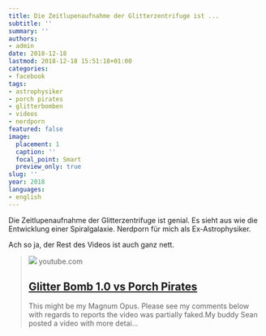 ```yaml
---
title: Die Zeitlupenaufnahme der Glitterzentrifuge ist ...
subtitle: ''
summary: ''
authors:
- admin
date: 2018-12-18
lastmod: 2018-12-18 15:51:18+01:00
categories:
- facebook
tags:
- astrophysiker
- porch pirates
- glitterbomben
- videos
- nerdporn
featured: false
image:
  placement: 1
  caption: ''
  focal_point: Smart
  preview_only: true
slug: ''
year: 2018
languages:
- english
---
```


Die Zeitlupenaufnahme der Glitterzentrifuge ist genial. Es sieht aus wie die Entwicklung einer Spiralgalaxie. Nerdporn für mich als Ex-Astrophysiker.

Ach so ja, der Rest des Videos ist auch ganz nett.
> [![](https://i.ytimg.com/vi/xoxhDk-hwuo/maxresdefault.jpg)](https://www.youtube.com/watch?v=xoxhDk-hwuo)
> youtube.com
> ## [Glitter Bomb 1.0 vs Porch Pirates](https://www.youtube.com/watch?v=xoxhDk-hwuo)
>
>This might be my Magnum Opus. Please see my comments below with regards to reports the video was partially faked.My buddy Sean posted a video with more detai...